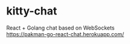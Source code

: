 # kitty-chat
React + Golang chat based on WebSockets <br>
https://pakman-go-react-chat.herokuapp.com/
